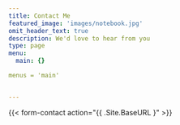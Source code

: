 ```yaml
---
title: Contact Me
featured_image: 'images/notebook.jpg'
omit_header_text: true
description: We'd love to hear from you
type: page
menu:
  main: {}

menus = 'main'


---
```


{{< form-contact action="{{ .Site.BaseURL }"  >}}
